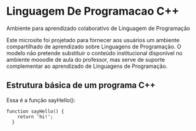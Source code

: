 # Linguagem De Programacao C++
Ambiente para aprendizado colaborativo de Linguagem de Programação

<p>
Este microsite foi projetado para fornecer aos usuários um ambiente compartilhado de aprendizado sobre Linguagens de Programação. O modelo não pretende substituir o conteúdo institucional disponível no ambiente mooodle de aula do professor, mas serve de suporte complementar ao aprendizado de Linguagens de Programação.<br />
</p>

## Estrutura básica de um programa C++
<p>
  Essa é a função sayHello():
  <pre><code>function sayHello() {
    return 'hi!';
  }</code></pre>
</p>
